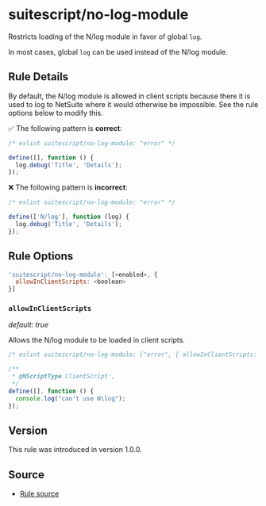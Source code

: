 # suitescript/no-log-module

Restricts loading of the N/log module in favor of global `log`.

In most cases, global `log` can be used instead of the N/log module.

## Rule Details

By default, the N/log module is allowed in client scripts because there it is used to log to NetSuite where it would otherwise be impossible. See the rule options below to modify this.

:white_check_mark: The following pattern is **correct**:

```js
/* eslint suitescript/no-log-module: "error" */

define([], function () {
  log.debug('Title', 'Details');
});
```

:x: The following pattern is **incorrect**:

```js
/* eslint suitescript/no-log-module: "error" */

define(['N/log'], function (log) {
  log.debug('Title', 'Details');
});
```

## Rule Options

```js
'suitescript/no-log-module': [<enabled>, {
  allowInClientScripts: <boolean>
}]
```

### `allowInClientScripts`

_default: true_

Allows the N/log module to be loaded in client scripts.

```js
/* eslint suitescript/no-log-module: ["error", { allowInClientScripts: false }] */

/**
 * @NScriptType ClientScript',
 */
define([], function () {
  console.log("can't use N\log");
});
```

## Version

This rule was introduced in version 1.0.0.

## Source

- [Rule source](../../lib/rules/no-log-module.js)
